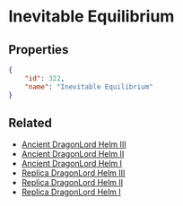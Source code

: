 # Inevitable Equilibrium

<no description available>

## Properties

```json
{
    "id": 322,
    "name": "Inevitable Equilibrium"
}
```

## Related

- [Ancient DragonLord Helm III](../items/19725-ancient-dragonlord-helm-iii.md)
- [Ancient DragonLord Helm II](../items/19724-ancient-dragonlord-helm-ii.md)
- [Ancient DragonLord Helm I](../items/19723-ancient-dragonlord-helm-i.md)
- [Replica DragonLord Helm III](../items/19728-replica-dragonlord-helm-iii.md)
- [Replica DragonLord Helm II](../items/19727-replica-dragonlord-helm-ii.md)
- [Replica DragonLord Helm I](../items/19726-replica-dragonlord-helm-i.md)

